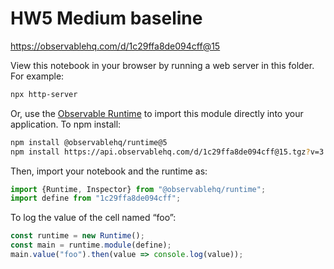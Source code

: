 # HW5 Medium baseline

https://observablehq.com/d/1c29ffa8de094cff@15

View this notebook in your browser by running a web server in this folder. For
example:

~~~sh
npx http-server
~~~

Or, use the [Observable Runtime](https://github.com/observablehq/runtime) to
import this module directly into your application. To npm install:

~~~sh
npm install @observablehq/runtime@5
npm install https://api.observablehq.com/d/1c29ffa8de094cff@15.tgz?v=3
~~~

Then, import your notebook and the runtime as:

~~~js
import {Runtime, Inspector} from "@observablehq/runtime";
import define from "1c29ffa8de094cff";
~~~

To log the value of the cell named “foo”:

~~~js
const runtime = new Runtime();
const main = runtime.module(define);
main.value("foo").then(value => console.log(value));
~~~
